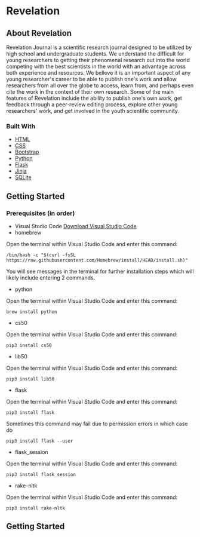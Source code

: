 # Revelation

## About Revelation

Revelation Journal is a scientific research journal designed to be utilized by high school and undergraduate students. We understand the difficult for young researchers to getting their phenomenal research out into the world competing with the best scientists in the world with an advantage across both experience and resources. We believe it is an important aspect of any young researcher's career to be able to publish one's work and allow researchers from all over the globe to access, learn from, and perhaps even cite the work in the context of their own research. Some of the main features of Revelation include the ability to publish one's own work, get feedback through a peer-review editing process, explore other young researchers' work, and get involved in the youth scientific community.

### Built With
- [HTML](https://developer.mozilla.org/en-US/docs/Web/HTML)
- [CSS](https://developer.mozilla.org/en-US/docs/Web/CSS)
- [Bootstrap](https://getbootstrap.com/)
- [Python](https://www.python.org/)
- [Flask](https://flask.palletsprojects.com/en/2.0.x/)
- [Jinja](https://jinja.palletsprojects.com/en/3.0.x/)
- [SQLite](https://www.sqlite.org/index.html)

## Getting Started

### Prerequisites (in order)

- Visual Studio Code
[Download Visual Studio Code](https://code.visualstudio.com/download)
- homebrew

Open the terminal within Visual Studio Code and enter this command:
```
/bin/bash -c "$(curl -fsSL https://raw.githubusercontent.com/Homebrew/install/HEAD/install.sh)"
```
You will see messages in the terminal for further installation steps which will likely include entering 2 commands.
- python

Open the terminal within Visual Studio Code and enter this command:
```
brew install python
```
- cs50

Open the terminal within Visual Studio Code and enter this command:
```
pip3 install cs50
```
- lib50

Open the terminal within Visual Studio Code and enter this command:
```
pip3 install lib50
```
- flask

Open the terminal within Visual Studio Code and enter this command:
```
pip3 install flask
```
Sometimes this command may fail due to permission errors in which case do
```
pip3 install flask --user
```
- flask_session

Open the terminal within Visual Studio Code and enter this command:
```
pip3 install flask_session
```
- rake-nltk

Open the terminal within Visual Studio Code and enter this command:
```
pip3 install rake-nltk
```

## Getting Started
